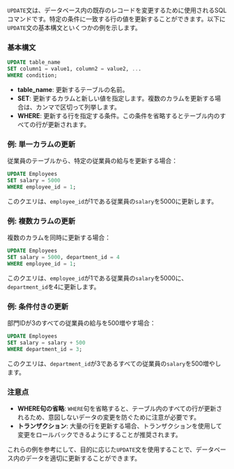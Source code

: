 `UPDATE`文は、データベース内の既存のレコードを変更するために使用されるSQLコマンドです。特定の条件に一致する行の値を更新することができます。以下に`UPDATE`文の基本構文といくつかの例を示します。

### 基本構文

```sql
UPDATE table_name
SET column1 = value1, column2 = value2, ...
WHERE condition;
```

- **table_name**: 更新するテーブルの名前。
- **SET**: 更新するカラムと新しい値を指定します。複数のカラムを更新する場合は、カンマで区切って列挙します。
- **WHERE**: 更新する行を指定する条件。この条件を省略するとテーブル内のすべての行が更新されます。

### 例: 単一カラムの更新

従業員のテーブルから、特定の従業員の給与を更新する場合：

```sql
UPDATE Employees
SET salary = 5000
WHERE employee_id = 1;
```

このクエリは、`employee_id`が1である従業員の`salary`を5000に更新します。

### 例: 複数カラムの更新

複数のカラムを同時に更新する場合：

```sql
UPDATE Employees
SET salary = 5000, department_id = 4
WHERE employee_id = 1;
```

このクエリは、`employee_id`が1である従業員の`salary`を5000に、`department_id`を4に更新します。

### 例: 条件付きの更新

部門IDが3のすべての従業員の給与を500増やす場合：

```sql
UPDATE Employees
SET salary = salary + 500
WHERE department_id = 3;
```

このクエリは、`department_id`が3であるすべての従業員の`salary`を500増やします。

### 注意点
- **WHERE句の省略**: `WHERE`句を省略すると、テーブル内のすべての行が更新されるため、意図しないデータの変更を防ぐために注意が必要です。
- **トランザクション**: 大量の行を更新する場合、トランザクションを使用して変更をロールバックできるようにすることが推奨されます。

これらの例を参考にして、目的に応じた`UPDATE`文を使用することで、データベース内のデータを適切に更新することができます。
